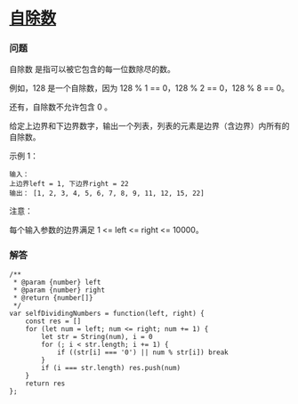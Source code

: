 # [自除数](https://leetcode-cn.com/problems/self-dividing-numbers)

### 问题

自除数 是指可以被它包含的每一位数除尽的数。

例如，128 是一个自除数，因为 128 % 1 == 0，128 % 2 == 0，128 % 8 == 0。

还有，自除数不允许包含 0 。

给定上边界和下边界数字，输出一个列表，列表的元素是边界（含边界）内所有的自除数。

示例 1：

```
输入：
上边界left = 1, 下边界right = 22
输出： [1, 2, 3, 4, 5, 6, 7, 8, 9, 11, 12, 15, 22]
```
注意：

每个输入参数的边界满足 1 <= left <= right <= 10000。

### 解答

```
/**
 * @param {number} left
 * @param {number} right
 * @return {number[]}
 */
var selfDividingNumbers = function(left, right) {
    const res = []
    for (let num = left; num <= right; num += 1) {
        let str = String(num), i = 0
        for (; i < str.length; i += 1) {
            if ((str[i] === '0') || num % str[i]) break
        }
        if (i === str.length) res.push(num)
    }
    return res
};
```
